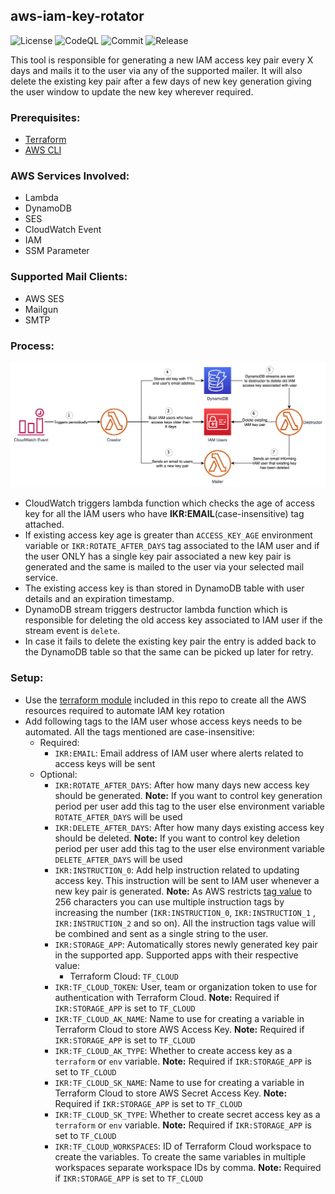 ## aws-iam-key-rotator

![License](https://img.shields.io/github/license/skildops/aws-iam-key-rotator?style=for-the-badge) ![CodeQL](https://img.shields.io/github/workflow/status/skildops/aws-iam-key-rotator/codeql/main?label=CodeQL&style=for-the-badge) ![Commit](https://img.shields.io/github/last-commit/skildops/aws-iam-key-rotator?style=for-the-badge) ![Release](https://img.shields.io/github/v/release/skildops/aws-iam-key-rotator?style=for-the-badge)

This tool is responsible for generating a new IAM access key pair every X days and mails it to the user via any of the supported mailer. It will also delete the existing key pair after a few days of new key generation giving the user window to update the new key wherever required.

### Prerequisites:
- [Terraform](https://www.terraform.io/downloads.html)
- [AWS CLI](https://aws.amazon.com/cli/)

### AWS Services Involved:
- Lambda
- DynamoDB
- SES
- CloudWatch Event
- IAM
- SSM Parameter

### Supported Mail Clients:
- AWS SES
- Mailgun
- SMTP

### Process:
![aws-iam-key-rotator](iam-key-rotator.jpeg "AWS IAM Key Rotator")

- CloudWatch triggers lambda function which checks the age of access key for all the IAM users who have **IKR:EMAIL**(case-insensitive) tag attached.
- If existing access key age is greater than `ACCESS_KEY_AGE` environment variable or `IKR:ROTATE_AFTER_DAYS` tag associated to the IAM user and if the user ONLY has a single key pair associated a new key pair is generated and the same is mailed to the user via your selected mail service.
- The existing access key is than stored in DynamoDB table with user details and an expiration timestamp.
- DynamoDB stream triggers destructor lambda function which is responsible for deleting the old access key associated to IAM user if the stream event is `delete`.
- In case it fails to delete the existing key pair the entry is added back to the DynamoDB table so that the same can be picked up later for retry.

### Setup:
- Use the [terraform module](terraform) included in this repo to create all the AWS resources required to automate IAM key rotation
- Add following tags to the IAM user whose access keys needs to be automated. All the tags mentioned are case-insensitive:
  - Required:
    - `IKR:EMAIL`: Email address of IAM user where alerts related to access keys will be sent
  - Optional:
    - `IKR:ROTATE_AFTER_DAYS`: After how many days new access key should be generated. **Note:** If you want to control key generation period per user add this tag to the user else environment variable `ROTATE_AFTER_DAYS` will be used
    - `IKR:DELETE_AFTER_DAYS`: After how many days existing access key should be deleted. **Note:** If you want to control key deletion period per user add this tag to the user else environment variable `DELETE_AFTER_DAYS` will be used
    - `IKR:INSTRUCTION_0`: Add help instruction related to updating access key. This instruction will be sent to IAM user whenever a new key pair is generated. **Note:** As AWS restricts [tag value](https://docs.aws.amazon.com/general/latest/gr/aws_tagging.html#tag-conventions) to 256 characters you can use multiple instruction tags by increasing the number (`IKR:INSTRUCTION_0`, `IKR:INSTRUCTION_1` , `IKR:INSTRUCTION_2` and so on). All the instruction tags value will be combined and sent as a single string to the user.
    - `IKR:STORAGE_APP`: Automatically stores newly generated key pair in the supported app. Supported apps with their respective value:
      - Terraform Cloud: `TF_CLOUD`
    - `IKR:TF_CLOUD_TOKEN`: User, team or organization token to use for authentication with Terraform Cloud. **Note:** Required if `IKR:STORAGE_APP` is set to `TF_CLOUD`
    - `IKR:TF_CLOUD_AK_NAME`: Name to use for creating a variable in Terraform Cloud to store AWS Access Key. **Note:** Required if `IKR:STORAGE_APP` is set to `TF_CLOUD`
    - `IKR:TF_CLOUD_AK_TYPE`: Whether to create access key as a `terraform` or `env` variable. **Note:** Required if `IKR:STORAGE_APP` is set to `TF_CLOUD`
    - `IKR:TF_CLOUD_SK_NAME`: Name to use for creating a variable in Terraform Cloud to store AWS Secret Access Key. **Note:** Required if `IKR:STORAGE_APP` is set to `TF_CLOUD`
    - `IKR:TF_CLOUD_SK_TYPE`: Whether to create secret access key as a `terraform` or `env` variable. **Note:** Required if `IKR:STORAGE_APP` is set to `TF_CLOUD`
    - `IKR:TF_CLOUD_WORKSPACES`: ID of Terraform Cloud workspace to create the variables. To create the same variables in multiple workspaces separate workspace IDs by comma. **Note:** Required if `IKR:STORAGE_APP` is set to `TF_CLOUD`
